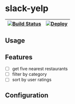 # slack-yelp
|[![Build Status](https://travis-ci.org/jguertl/slack-yelp.svg?branch=master)](https://travis-ci.org/jguertl/slack-yelp)| [![Deploy](https://www.herokucdn.com/deploy/button.png)](https://heroku.com/deploy)|
|---|---|

## Usage

## Features

- [ ] get five nearest restaurants
- [ ] filter by category
- [ ] sort by user ratings

## Configuration
